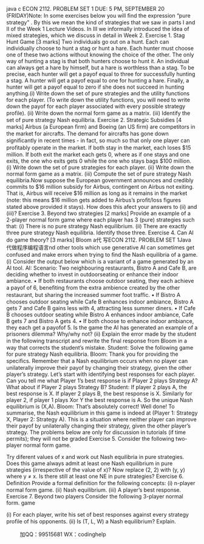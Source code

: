 java c
ECON 2112. PROBLEM SET 1 
DUE: 5 PM, SEPTEMBER   20   (FRIDAY)Note:   In   some   exercises   below   you   will   ﬁnd   the   expression   “pure   strategy”   .    By   this   we   mean   the   kind of   strategies   that   we   saw   in   parts   I   and   II   of   the   Week   1 Lecture   Videos.   In   III   we   informally   introduced the   idea   of mixed strategies, which   we   discuss   in   detail   in   Week   2.
Exercise 1. Stag Hunt Game [3 marks] Two   individuals   go   out   on   a   hunt.    Each   can   individually   choose   to   hunt   a   stag   or   hunt   a   hare.    Each   hunter must choose one of these two   actions   without knowing   the   choice   of the   other.   The   only   way   of   hunting   a   stag   is   that   both   hunters   choose   to   hunt   it.   An   individual   can   always   get   a   hare   by   himself, but   a hare is worthless than a stag.   To be precise, each hunter will get a payof equal to three for successfully   hunting   a   stag.      A   hunter   will   get   a payof equal   to   one   for hunting   a hare.    Finally,   a   hunter   will   get   a   payof equal to zero if she does not succeed in hunting anything.(i)   Write   down   the   set   of pure   strategies   and   the   utility   functions   for   each   player.    (To   write   down   the   utility functions, you will need to   write   down   the   payof for   each player   associated   with   every   possible   strategy   proﬁle).
(ii) Write   down   the   normal   form   game   as   a   matrix.
(iii) Identify the set of   pure strategy   Nash   equilibria.
Exercise 2. Strategic Subsidies [4 marks] Airbus   (a   European   ﬁrm)   and   Boeing   (an   US   ﬁrm)   are   competitors   in   the   market   for   aircrafts.      The   demand   for   aircrafts   has   gone   down   signiﬁcantly   in   recent   times   -   in   fact,   so   much   so   that   only   one   player   can   proﬁtably   operate   in   the   market.    If   both   stay   in   the   market,   each   loses   $15   million.    If   both exit the market each gets   0,   where   as if one   stays   and   one   exits,   the   one   who   exits   gets   0   while   the   one   who   stays   bags   $100 million.
(i)   Write   down   the   set   of   pure   strategies   for   each   player.
(ii)   Write   down   the   normal   form   game   as   a   matrix.
(iii)      Compute the set of   pure strategy Nash   equilibria.Now   suppose   the   European   government   announces   and   credibly   commits   to   $16   million   subsidy   for   Airbus, contingent on Airbus not   exiting.   That is,   Airbus   will   receive   $16   million   as   long   as   it   remains   in   the   market   (note: this      means   $16   million   gets   added   to   Airbus’s   proﬁt/loss   ﬁgures   stated   above provided   it   stays).   How   does   this   afect   your   answers   to   (ii)   and   (iii)?
Exercise 3. Beyond two strategies [2 marks] 
Provide   an   example   of   a   2-player   normal   form   game   where   each   player   has   3 (pure) strategies   such   that:
(i)   There   is   no   pure   strategy   Nash   equilibrium.
(ii)   There are exactly three pure strategy Nash equilibria.   Identify   those three.
Exercise 4. Can AI do game theory? [3 marks] 
Bloom   a代 写ECON 2112. PROBLEM SET 1Java
代做程序编程语言nd   other   tools   which   use   generative   AI   can   sometimes   get   confused   and   make   errors   when   trying   to ﬁnd   the   Nash   equilibria   of   a   game.
(i)      Consider   the   output   below   which   is   a   variant   of   a   game   generated   by   an   AI   tool.
AI: Scenario: Two neighbouring restaurants, Bistro A and Cafe B, are deciding whether to invest in outdoorseating or enhance their indoor ambiance. 
• If both restaurants choose outdoor seating, they each achieve a payof of 6, beneﬁting from the extra ambience created by the other restaurant, but sharing the increased summer foot traﬃc. 
• If Bistro A chooses outdoor seating while Cafe B enhances indoor ambiance, Bistro A gets 7 and Cafe B gains less with 4, attracting less summer diners. 
• If Cafe B chooses outdoor seating while Bistro A enhances indoor ambiance, Cafe B gets 7 and Bistro A gets 4. 
• If both choose to enhance indoor ambiance, they each get a payofof 5. 
Is   the   game   the   AI   has   generated   an   example   of   a   prisoners   dilemma?   Why/why   not?
(ii)   Explain the error made by the student in the   following   transcript   and   rewrite   the   ﬁnal   response   from   Bloom   in   a   way   that   corrects   the   student’s   mistake.
Student: Solve the following game for pure strategy Nash equilibria. Bloom: Thank you for providing the speciﬁcs. Remember that a Nash equilibrium occurs when no player can unilaterally improve their payof by changing their strategy, given the other player’s strategy. Let’s start with identifying best responses for each player. Can you tell me what Player 1’s best response is if Player 2 plays Strategy A? What about if Player 2 plays Strategy B? Student: If player 2 plays A, the best response is X. If player 2 plays B, the best response is X. Similarly for player 2, if player 1 plays Xor Y the best response is A. So the unique Nash equilibrium is (X,A). 
Bloom: That’s absolutely correct! Well done! To summarise, the Nash equilibrium in this game is indeed at (Player 1: Strategy X, Player 2: Strategy A). This is a situation where neither player can improve their payof by unilaterally changing their strategy, given the other player’s strategy.
The problems below are only for discussion in tutorials (if time permits); they will not be graded 
Exercise 5. Consider   the   following   two-player   normal   form   game.

Try diferent values of x and work   out Nash   equilibria   in   pure   strategies.   Does   this   game   always   admit   at   least   one   Nash   equilibrium   in   pure   strategies   (irrespective   of   the   value   of x)?
Now   replace   (2,   2) with   (y,   y) where   y   ≠ x.   Is   there   still   at   least   one   NE   in   pure   strategies?
Exercise 6. Deﬁnition 
Provide a formal deﬁnition for the following concepts:
(i) n-player   normal   form   game.
(ii)   Nash   equilibrium.
(iii)   A   player’s   best   response.
Exercise 7. Beyond two players 
Consider the following 3-player normal form. game

(i)   For   each   player, write   his   set   of   best   responses   against   every   strategy   proﬁle   of   his   opponents.
(ii)   Is   (T, L, W) a   Nash   equilibrium?   Explain.





         
加QQ：99515681  WX：codinghelp
